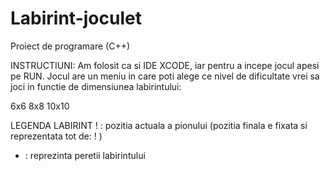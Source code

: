 # Labirint-joculet
Proiect de programare (C++)


INSTRUCTIUNI:
Am folosit ca si IDE XCODE, iar pentru a incepe jocul apesi pe RUN.
Jocul are un meniu in care poti alege ce nivel de dificultate vrei sa joci in functie de dimensiunea labirintului:

6x6
8x8
10x10


LEGENDA LABIRINT
! : pozitia actuala a pionului (pozitia finala e fixata si reprezentata tot de: ! )
* : reprezinta peretii labirintului
